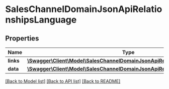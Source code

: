 # SalesChannelDomainJsonApiRelationshipsLanguage

## Properties
Name | Type | Description | Notes
------------ | ------------- | ------------- | -------------
**links** | [**\Swagger\Client\Model\SalesChannelDomainJsonApiRelationshipsLanguageLinks**](SalesChannelDomainJsonApiRelationshipsLanguageLinks.md) |  | [optional] 
**data** | [**\Swagger\Client\Model\SalesChannelDomainJsonApiRelationshipsLanguageData**](SalesChannelDomainJsonApiRelationshipsLanguageData.md) |  | [optional] 

[[Back to Model list]](../../README.md#documentation-for-models) [[Back to API list]](../../README.md#documentation-for-api-endpoints) [[Back to README]](../../README.md)

